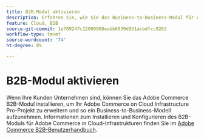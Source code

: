 ```yaml
---
title: B2B-Modul aktivieren
description: Erfahren Sie, wie Sie das Business-to-Business-Modul für Adobe Commerce in der Cloud-Infrastruktur aktivieren.
feature: Cloud, B2B
source-git-commit: 1e789247c12009908eabb6039d951acbdfcc9263
workflow-type: tm+mt
source-wordcount: '74'
ht-degree: 0%

---
```


# B2B-Modul aktivieren

Wenn Ihre Kunden Unternehmen sind, können Sie das Adobe Commerce B2B-Modul installieren, um Ihr Adobe Commerce on Cloud Infrastructure Pro-Projekt zu erweitern und so ein Business-to-Business-Modell aufzunehmen. Informationen zum Installieren und Konfigurieren des B2B-Moduls für Adobe Commerce in Cloud-Infrastrukturen finden Sie im [Adobe Commerce B2B-Benutzerhandbuch](https://experienceleague.adobe.com/docs/commerce-admin/b2b/guide-overview.html).

